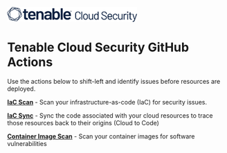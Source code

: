 <img alt="Tenable Cloud Security" src="media/logo.svg" width="300" />

# Tenable Cloud Security GitHub Actions

Use the actions below to shift-left and identify issues before resources are deployed.

**[IaC Scan](iac/scan)** - Scan your infrastructure-as-code (IaC) for security issues.

**[IaC Sync](iac/sync/terraform)** - Sync the code associated with your cloud resources to trace those resources back to
their origins (Cloud to Code)

**[Container Image Scan](container-image/scan)** - Scan your container images for software vulnerabilities
